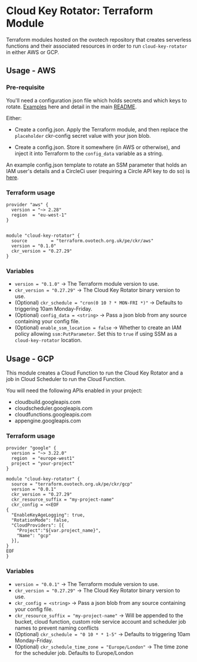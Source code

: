# Cloud Key Rotator: Terraform Module

Terraform modules hosted on the ovotech repository that creates serverless
functions and their associated resources in order to run `cloud-key-rotator` in
either AWS or GCP.

## Usage - AWS

### Pre-requisite

You'll need a configuration json file which holds secrets and which keys to rotate.  [Examples](https://github.com/ovotech/cloud-key-rotator/tree/master/examples)
here and detail in the main
[README](https://github.com/ovotech/cloud-key-rotator/blob/master/README.md).

Either:

* Create a config.json. Apply the Terraform module, and then replace the `placeholder` ckr-config secret value with your json blob.

* Create a config.json. Store it somewhere (in AWS or otherwise), and inject it into Terraform to the `config_data` variable as a string.

An example config.json template to rotate an SSM parameter that holds an IAM user's details and a CircleCi user (requiring a Circle API key to do so) is [here](https://github.com/ovotech/cloud-key-rotator/tree/master/examples/config-template.tmpl).

### Terraform usage

```
provider "aws" {
  version = "~> 2.28"
  region  = "eu-west-1"
}


module "cloud-key-rotator" {
  source         = "terraform.ovotech.org.uk/pe/ckr/aws"
  version = "0.1.0"
  ckr_version = "0.27.29"
}
```

### Variables

* `version = "0.1.0"` -> The Terraform module version to use.
* `ckr_version = "0.27.29"` -> The Cloud Key Rotator binary version to use.
* (Optional) `ckr_schedule = "cron(0 10 ? * MON-FRI *)"` -> Defaults to triggering 10am Monday-Friday.
* (Optional) `config_data = <string>` -> Pass a json blob from any source containing your config file.
* (Optional) `enable_ssm_location = false` -> Whether to create an IAM policy allowing `ssm:PutParameter`.
Set this to `true` if using SSM as a `cloud-key-rotator` location.

## Usage - GCP

This module creates a Cloud Function to run the Cloud Key Rotator and a job in Cloud Scheduler to run the Cloud Function.

You will need the following APIs enabled in your project:

* cloudbuild.googleapis.com
* cloudscheduler.googleapis.com
* cloudfunctions.googleapis.com
* appengine.googleapis.com

### Terraform usage

```
provider "google" {
  version = "~> 3.22.0"
  region  = "europe-west1"
  project = "your-project"
}

module "cloud-key-rotator" {
  source = "terraform.ovotech.org.uk/pe/ckr/gcp"
  version = "0.0.1"
  ckr_version = "0.27.29"
  ckr_resource_suffix = "my-project-name"
  ckr_config = <<EOF
{
  "EnableKeyAgeLogging": true,
  "RotationMode": false,
  "CloudProviders": [{
    "Project":"${var.project_name}",
    "Name": "gcp"
  }],
}
EOF
}

```

### Variables

* `version = "0.0.1"` -> The Terraform module version to use.
* `ckr_version = "0.27.29"` -> The Cloud Key Rotator binary version to use.
* `ckr_config = <string>` -> Pass a json blob from any source containing your config file.
* `ckr_resource_suffix = "my-project-name"` -> Will be appended to the bucket, cloud function, custom role
  service account and scheduler job names to prevent naming conflicts
* (Optional) `ckr_schedule = "0 10 * * 1-5"` -> Defaults to triggering 10am Monday-Friday.
* (Optional) `ckr_schedule_time_zone = "Europe/London"` -> The time zone for the scheduler job. Defaults to Europe/London
